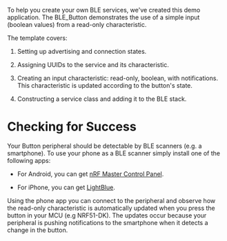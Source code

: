 To help you create your own BLE services, we've created this demo application.
The BLE_Button demonstrates the use of a simple input (boolean values) from a read-only characteristic.

The template covers:

1. Setting up advertising and connection states.

2. Assigning UUIDs to the service and its characteristic.

3. Creating an input characteristic: read-only, boolean, with notifications. This characteristic is updated according to the button's state.

4. Constructing a service class and adding it to the BLE stack.

Checking for Success
====================

Your Button peripheral should be detectable by BLE scanners (e.g. a smartphone).
To use your phone as a BLE scanner simply install one of the following apps:

- For Android, you can get [nRF Master Control Panel](https://play.google.com/store/apps/detailsid=no.nordicsemi.android.mcp&hl=en).

- For iPhone, you can get [LightBlue](https://itunes.apple.com/gb/app/lightblue-bluetooth-low-energy/id557428110?mt=8).

Using the phone app you can connect to the peripheral and observe how the
read-only characteristic is automatically updated when you press the button
in your MCU (e.g NRF51-DK). The updates occur because your peripheral is pushing
notifications to the smartphone when it detects a change in the button.
